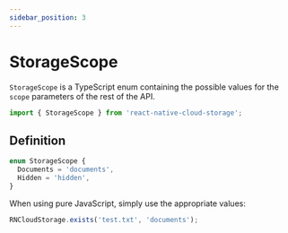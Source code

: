 ```yaml
---
sidebar_position: 3
---
```


# StorageScope

`StorageScope` is a TypeScript enum containing the possible values for the `scope` parameters of the rest of the API.

```ts
import { StorageScope } from 'react-native-cloud-storage';
```

## Definition

```ts
enum StorageScope {
  Documents = 'documents',
  Hidden = 'hidden',
}
```

When using pure JavaScript, simply use the appropriate values:

```js
RNCloudStorage.exists('test.txt', 'documents');
```
